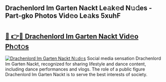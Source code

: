 ## Drachenlord Im Garten Nackt Le𝚊k𝚎d N𝚞𝚍es - Part-gko Photos Vid𝚎o Le𝚊ks 5xuhF

# <h2><a href="http://fb4qi4l.evod.top/?m=Drachenlord+Im+Garten+Nackt">🔗 👉🔴 Drachenlord Im Garten Nackt Vid𝚎o Ph𝚘t𝚘s</a></h2>

[![Drachenlord Im Garten Nackt N𝚞d𝚎s](https://i.imgur.com/8V9OHl7.gif)](http://fb4qi4l.evod.top/?m=Drachenlord+Im+Garten+Nackt)
Social media sensation Drachenlord Im Garten Nackt, recognized for sharing lifestyle and dance content, including dance performances and vlogs. The role of a public figure Drachenlord Im Garten Nackt is to serve the best interests of society. 
